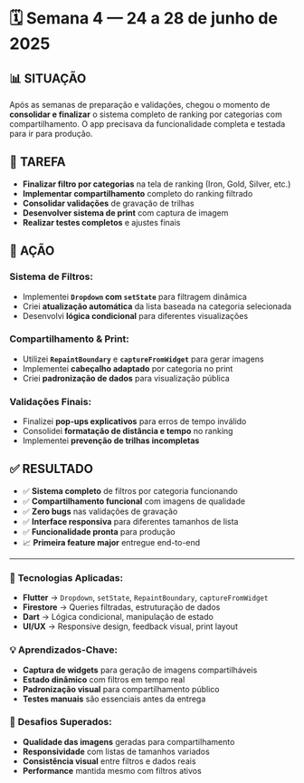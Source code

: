# 🗓 Semana 4 — 24 a 28 de junho de 2025

## 📊 **SITUAÇÃO**
Após as semanas de preparação e validações, chegou o momento de **consolidar e finalizar** o sistema completo de ranking por categorias com compartilhamento. O app precisava da funcionalidade completa e testada para ir para produção.

## 🎯 **TAREFA**
- **Finalizar filtro por categorias** na tela de ranking (Iron, Gold, Silver, etc.)
- **Implementar compartilhamento** completo do ranking filtrado
- **Consolidar validações** de gravação de trilhas
- **Desenvolver sistema de print** com captura de imagem
- **Realizar testes completos** e ajustes finais

## 🚀 **AÇÃO**
### **Sistema de Filtros:**
- Implementei **`Dropdown` com `setState`** para filtragem dinâmica
- Criei **atualização automática** da lista baseada na categoria selecionada
- Desenvolvi **lógica condicional** para diferentes visualizações

### **Compartilhamento & Print:**
- Utilizei **`RepaintBoundary`** e **`captureFromWidget`** para gerar imagens
- Implementei **cabeçalho adaptado** por categoria no print
- Criei **padronização de dados** para visualização pública

### **Validações Finais:**
- Finalizei **pop-ups explicativos** para erros de tempo inválido
- Consolidei **formatação de distância e tempo** no ranking
- Implementei **prevenção de trilhas incompletas**

## ✅ **RESULTADO**
- ✅ **Sistema completo** de filtros por categoria funcionando
- ✅ **Compartilhamento funcional** com imagens de qualidade
- ✅ **Zero bugs** nas validações de gravação
- ✅ **Interface responsiva** para diferentes tamanhos de lista
- ✅ **Funcionalidade pronta** para produção
- 📈 **Primeira feature major** entregue end-to-end

---

### 🧰 **Tecnologias Aplicadas:**
- **Flutter** → `Dropdown`, `setState`, `RepaintBoundary`, `captureFromWidget`
- **Firestore** → Queries filtradas, estruturação de dados
- **Dart** → Lógica condicional, manipulação de estado
- **UI/UX** → Responsive design, feedback visual, print layout

### 💡 **Aprendizados-Chave:**
- **Captura de widgets** para geração de imagens compartilháveis
- **Estado dinâmico** com filtros em tempo real
- **Padronização visual** para compartilhamento público
- **Testes manuais** são essenciais antes da entrega

### 🔧 **Desafios Superados:**
- **Qualidade das imagens** geradas para compartilhamento
- **Responsividade** com listas de tamanhos variados
- **Consistência visual** entre filtros e dados reais
- **Performance** mantida mesmo com filtros ativos
